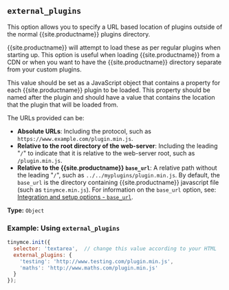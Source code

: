 ## `external_plugins`

This option allows you to specify a URL based location of plugins outside of the normal {{site.productname}} plugins directory.

{{site.productname}} will attempt to load these as per regular plugins when starting up. This option is useful when loading {{site.productname}} from a CDN or when you want to have the {{site.productname}} directory separate from your custom plugins.

This value should be set as a JavaScript object that contains a property for each {{site.productname}} plugin to be loaded. This property should be named after the plugin and should have a value that contains the location that the plugin that will be loaded from.

The URLs provided can be:

- **Absolute URLs**: Including the protocol, such as `https://www.example.com/plugin.min.js`.
- **Relative to the root directory of the web-server**: Including the leading "`/`" to indicate that it is relative to the web-server root, such as `/plugin.min.js`.
- **Relative to the {{site.productname}} `base_url`**: A relative path without the leading "`/`", such as `../../myplugins/plugin.min.js`. By default, the `base_url` is the directory containing {{site.productname}} javascript file (such as `tinymce.min.js`). For information on the `base_url` option, see: [Integration and setup options - `base_url`](https://www.tiny.cloud/docs/configure/integration-and-setup/#base_url).

**Type:** `Object`

### Example: Using `external_plugins`

```js
tinymce.init({
  selector: 'textarea',  // change this value according to your HTML
  external_plugins: {
    'testing': 'http://www.testing.com/plugin.min.js',
    'maths': 'http://www.maths.com/plugin.min.js'
  }
});
```